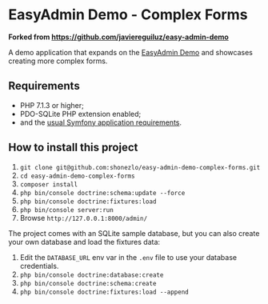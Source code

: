 EasyAdmin Demo - Complex Forms
==============================

__Forked from https://github.com/javiereguiluz/easy-admin-demo__

A demo application that expands on the [EasyAdmin Demo][1] and showcases
creating more complex forms.

Requirements
------------

  * PHP 7.1.3 or higher;
  * PDO-SQLite PHP extension enabled;
  * and the [usual Symfony application requirements][2].

How to install this project
---------------------------

  1. `git clone git@github.com:shonezlo/easy-admin-demo-complex-forms.git`
  2. `cd easy-admin-demo-complex-forms`
  3. `composer install`
  4. `php bin/console doctrine:schema:update --force`
  5. `php bin/console doctrine:fixtures:load`
  6. `php bin/console server:run`
  7. Browse `http://127.0.0.1:8000/admin/`

The project comes with an SQLite sample database, but you can also create your
own database and load the fixtures data:

  1. Edit the `DATABASE_URL` env var in the `.env` file to use your database credentials.
  1. `php bin/console doctrine:database:create`
  1. `php bin/console doctrine:schema:create`
  1. `php bin/console doctrine:fixtures:load --append`

[1]: https://github.com/javiereguiluz/easy-admin-demo
[2]: https://symfony.com/doc/current/reference/requirements.html
